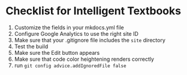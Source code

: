 # Checklist for Intelligent Textbooks

1. Customize the fields in your mkdocs.yml file
2. Configure Google Analytics to use the right site ID
3. Make sure that your .gitignore file includes the ```site``` directory
3. Test the build
4. Make sure the Edit button appears
5. Make sure that code color heightening renders correctly
6. run ```git config advice.addIgnoredFile false```
